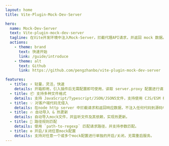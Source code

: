 ```yaml
---
layout: home
title: Vite-Plugin-Mock-Dev-Server

hero:
  name: Mock-Dev-Server
  text: Vite-plugin-mock-dev-server
  tagline: 在Vite开发环境中注入Mock-Server，拦截代理API请求，并返回 mock 数据。
  actions:
    - theme: brand
      text: 快速开始
      link: /guide/introduce
    - theme: alt
      text: Github
      link: https://github.com/pengzhanbo/vite-plugin-mock-dev-server

features:
  - title: ⚡️ 轻量，灵活，快速
    details: 开箱即用，引入插件后无需配置即可使用，读取 server.proxy 配置进行请求拦截。
  - title: 📦 支持多种文件格式
    details: 支持 JavaScript/Typescript/JSON/JSON5文件，支持使用 CJS/ESM 模块类型。
  - title: 💡 对客户端代码无侵入
    details: 在node http server 中拦截请求和返回响应数据，不注入任何代码到源码中。
  - title: 🔥 自动导入 & 热更新
    details: 自动导入mock文件，并监听文件及其依赖，实现热更新。
  - title: 🦾 路径规则匹配
    details: 使用 `path-to-regexp` 匹配请求路径，并支持参数匹配。
  - title: ⚙️ 开启/关闭任意mock配置
    details: 支持对任意一个或多个mock配置进行单独的开启/关闭，无需重启服务。
---
```

